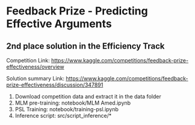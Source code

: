 # Feedback Prize - Predicting Effective Arguments 
## 2nd place solution in the Efficiency Track

Competition Link: https://www.kaggle.com/competitions/feedback-prize-effectiveness/overview

Solution summary Link: https://www.kaggle.com/competitions/feedback-prize-effectiveness/discussion/347891 

1. Download competition data and extract it in the data folder
2. MLM pre-training: notebook/MLM Amed.ipynb
3. PSL Training: notebook/training-psl.ipynb 
4. Inference script: src/script_inference/*

